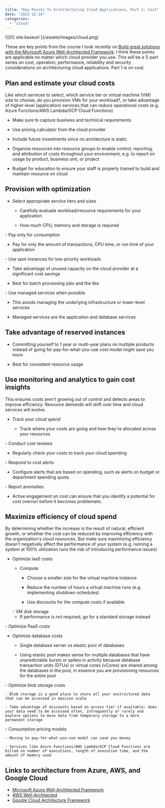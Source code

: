 ```yaml
---
title: "Key Points To Architecturing Cloud Applications, Part 1: Cost"
date: "2022-12-14"
categories: 
  - "cloud"
---
```



![]({{ site.baseurl }}/assets/images/cloud.png)


These are key points from the course I took recently on [Build great solutions with the Microsoft Azure Well-Architected Framework](https://learn.microsoft.com/en-us/training/paths/azure-well-architected-framework/).  I think these points are applicable no matter which cloud provider you use.  This will be a 5-part series on cost, operation, performance, reliability and security considerations on architecturing cloud applications.  Part 1 is on cost.


## Plan and estimate your cloud costs

Like which services to select, which service tier or virtual machine (VM) size to choose, do you provision VMs for your workload?, or take advantage of higher-level (application) services that can reduce operational costs (e.g. Azure Functions/AWS Lambda/GCP Cloud Functions)

- Make sure to capture business and technical requirements

- Use pricing calculator from the cloud provider

- Include future investments since no architecture is static

- Organize resources into resource groups to enable control, reporting, and attribution of costs throughout your environment, e.g. to report on usage by product, business unit, or project

- Budget for education to ensure your staff is properly trained to build and maintain resource on cloud


## Provision with optimization

- Select appropriate service tiers and sizes

  - Carefully evaluate workload/resource requirements for your application

  - How much CPU, memory and storage is required

<p></p>
- Pay only for consumption

  - Pay for only the amount of transactions, CPU time, or run time of your application

<p></p>
- Use spot instances for low-priority workloads

  - Take advantage of unused capacity on the cloud provider at a significant cost savings
  
  - Best for batch processing jobs and the like

<p></p>
- Use managed services when possible

  - This avoids managing the underlying infrastructure or lower-level services

  - Managed services are the application and database services


## Take advantage of reserved instances

- Committing yourself to 1 year or multi-year plans on multiple products instead of going for pay-for-what-you-use cost model might save you more

- Best for consistent resource usage


## Use monitoring and analytics to gain cost insights

This ensures costs aren't growing out of control and detects areas to improve efficiency.  Resource demands will shift over time and cloud services will evolve.

- Track your cloud spend

  - Track where your costs are going and how they're allocated across your resources

<p></p>
- Conduct cost reviews

  - Regularly check your costs to track your cloud spending

<p></p>
- Respond to cost alerts

  - Configure alerts that are based on spending, such as alerts on budget or department spending quota

<p></p>
- Report anomalies

  - Active engagement on cost can ensure that you identify a potential for cost overrun before it becomes problematic


## Maximize efficiency of cloud spend

By determining whether the increase is the result of natural, efficient growth, or whether the cost can be reduced by improving efficiency with the organization's cloud resources.  But make sure maximizing efficiency doesn't negatively affect the performance of your system (e.g. running a system at 100% utilization runs the risk of introducing performance issues)

- Optimize IaaS costs

  - Compute
  
    - Choose a smaller size for the virtual machine instance

    - Reduce the number of hours a virtual machine runs (e.g. implementing shutdown schedules)

    - Use discounts for the compute costs if available

  <p></p>
  - VM disk storage

    - If performance is not required, go for a standard storage instead

<p></p>
- Optimize PaaS costs

  - Optimize database costs

    - Single database server vs elastic pool of databases

    - Using elastic pool makes sense for multiple databases that have unpredictable bursts or spikes in activity because database transaction units (DTUs) or virtual cores (vCores) are shared among the databases in the pool, in essence you are provisioning resources for the entire pool


  <p></p>
  - Optimize blob storage costs

    - Blob storage is a good place to store all your unstructured data that can be accessed in massive scale

    - Take advantage of discounts based on access tier if available: does your data need to be accessed often, infrequently or rarely and explore options to move data from temporary storage to a more permanent storage

  <p></p>
  - Consumption pricing models

    - Moving to pay-for-what-you-use model can save you money

    - Services like Azure Functions/AWS Lambda/GCP Cloud Functions are billed on number of executions, length of execution time, and the amount of memory used


## Links to architecture from Azure, AWS, and Google Cloud
- [Microsoft Azure Well-Architected Framework](https://learn.microsoft.com/en-us/azure/architecture/framework/)
- [AWS Well-Architected](https://aws.amazon.com/architecture/well-architected)
- [Google Cloud Architecture Framework](https://cloud.google.com/architecture/framework)
